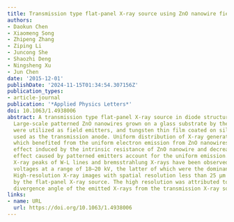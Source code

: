 ```yaml
---
title: Transmission type flat-panel X-ray source using ZnO nanowire field emitters
authors:
- Daokun Chen
- Xiaomeng Song
- Zhipeng Zhang
- Ziping Li
- Juncong She
- Shaozhi Deng
- Ningsheng Xu
- Jun Chen
date: '2015-12-01'
publishDate: '2024-11-15T01:34:54.307156Z'
publication_types:
- article-journal
publication: '*Applied Physics Letters*'
doi: 10.1063/1.4938006
abstract: A transmission type flat-panel X-ray source in diode structure was fabricated.
  Large-scale patterned ZnO nanowires grown on a glass substrate by thermal oxidation
  were utilized as field emitters, and tungsten thin film coated on silica glass was
  used as the transmission anode. Uniform distribution of X-ray generation was achieved,
  which benefited from the uniform electron emission from ZnO nanowires. Self-ballasting
  effect induced by the intrinsic resistance of ZnO nanowire and decreasing of screening
  effect caused by patterned emitters account for the uniform emission. Characteristic
  X-ray peaks of W-L lines and bremsstrahlung X-rays have been observed under anode
  voltages at a range of 18–20 kV, the latter of which were the dominant X-ray signals.
  High-resolution X-ray images with spatial resolution less than 25 μm were obtained
  by the flat-panel X-ray source. The high resolution was attributed to the small
  divergence angle of the emitted X-rays from the transmission X-ray source.
links:
- name: URL
  url: https://doi.org/10.1063/1.4938006
---
```

